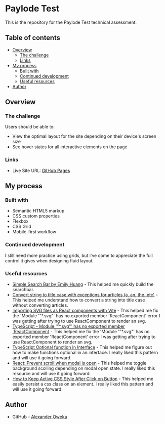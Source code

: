 # Paylode Test

This is the repository for the Paylode Test technical assessment.

## Table of contents

- [Overview](#overview)
  - [The challenge](#the-challenge)
  - [Links](#links)
- [My process](#my-process)
  - [Built with](#built-with)
  - [Continued development](#continued-development)
  - [Useful resources](#useful-resources)
- [Author](#author)

## Overview

### The challenge

Users should be able to:

- View the optimal layout for the site depending on their device's screen size
- See hover states for all interactive elements on the page

### Links

- Live Site URL: [GitHub Pages](https://alexola-ng.github.io/Projects/easybank-landing-page-master/index.html)

## My process

### Built with

- Semantic HTML5 markup
- CSS custom properties
- Flexbox
- CSS Grid
- Mobile-first workflow

### Continued development

I still need more practice using grids, but I've come to appreciate the full control it gives when designing fluid layout.

### Useful resources

- [Simple Search Bar by Emily Huang](https://codepen.io/huange/pen/bGqMqM?editors=1100) - This helped me quickly build the searchbar.
- [Convert string to title case with exceptions for articles (a, an, the..etc)](https://stackoverflow.com/questions/56102451/convert-string-to-title-case-with-exceptions-for-articles-a-an-the-etc) - This helped me understand how to convert a string into title case without converting articles.
- [Importing SVG files as React components with Vite](https://dev.to/cassidoo/importing-svg-files-as-react-components-with-vite-l3n) - This helped me fix the 'Module '"\*.svg"' has no exported member 'ReactComponent' error I was getting after trying to use ReactComponent to render an svg.
- [TypeScript - Module '"\*.svg"' has no exported member 'ReactComponent](https://stackoverflow.com/questions/54121536/typescript-module-svg-has-no-exported-member-reactcomponent) - This helped me fix the 'Module '"\*.svg"' has no exported member 'ReactComponent' error I was getting after trying to use ReactComponent to render an svg.
- [TypeScript Optional function in Interface](https://stackoverflow.com/questions/27522973/typescript-optional-function-in-interface) - This helped me figure out how to make functions optional in an interface. I really liked this pattern and will use it going forward.
- [React: Prevent scroll when modal is open](https://stackoverflow.com/questions/54989513/react-prevent-scroll-when-modal-is-open) - This helped me toggle background scolling depending on modal open state. I really liked this resource and will use it going forward.
- [How to Keep Active CSS Style After Click on Button](https://www.youtube.com/watch?v=zh1xus05Kl8) - This helped me easily persist a css class on an element. I really liked this pattern and will use it going forward.

## Author

- GitHub - [Alexander Oweka](https://www.github.com/AlexOla-NG)

